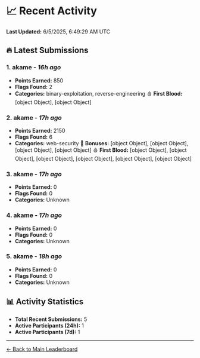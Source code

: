 # 📈 Recent Activity

**Last Updated:** 6/5/2025, 6:49:29 AM UTC

## 🔥 Latest Submissions

### 1. akame - *16h ago*
- **Points Earned:** 850
- **Flags Found:** 2
- **Categories:** binary-exploitation, reverse-engineering 🩸 **First Blood:** [object Object], [object Object]

### 2. akame - *17h ago*
- **Points Earned:** 2150
- **Flags Found:** 6
- **Categories:** web-security 🎯 **Bonuses:** [object Object], [object Object], [object Object], [object Object] 🩸 **First Blood:** [object Object], [object Object], [object Object], [object Object], [object Object], [object Object]

### 3. akame - *17h ago*
- **Points Earned:** 0
- **Flags Found:** 0
- **Categories:** Unknown

### 4. akame - *17h ago*
- **Points Earned:** 0
- **Flags Found:** 0
- **Categories:** Unknown

### 5. akame - *18h ago*
- **Points Earned:** 0
- **Flags Found:** 0
- **Categories:** Unknown

## 📊 Activity Statistics

- **Total Recent Submissions:** 5
- **Active Participants (24h):** 1
- **Active Participants (7d):** 1

---
[← Back to Main Leaderboard](README.md)